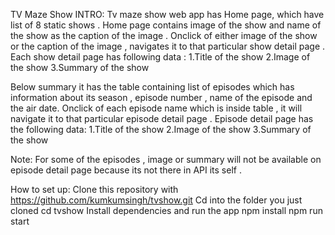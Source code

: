 TV Maze Show
INTRO:
Tv maze show web app has Home page, which have list of 8 static shows . Home page contains image of the show and name of the show as the caption of the image . Onclick of either image of the show or the caption of the image , navigates it to that particular show detail page . 
Each show detail page has following data :
1.Title of the show 
2.Image of the show
3.Summary of the show 

Below summary it has the table containing list of episodes which has information about its season , episode number , name of the episode and the air date.
Onclick of each episode name which is inside table , it will navigate it to that particular episode detail page . 
Episode detail page has the following data:
1.Title of the show 
2.Image of the show
3.Summary of the show 

Note:
For some of the episodes , image or summary will not be available on episode detail page because its not there in API its self .

How to set up:
Clone this repository with
https://github.com/kumkumsingh/tvshow.git
Cd into the folder you just cloned
cd tvshow
Install dependencies and run the app
npm install
npm run start